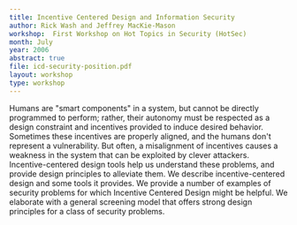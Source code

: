 ```yaml
---
title: Incentive Centered Design and Information Security
author: Rick Wash and Jeffrey MacKie-Mason
workshop:  First Workshop on Hot Topics in Security (HotSec)
month: July
year: 2006
abstract: true
file: icd-security-position.pdf
layout: workshop
type: workshop
---
```


Humans are "smart components" in a system, but cannot be directly programmed to perform; rather, their autonomy must be
respected as a design constraint and incentives provided to induce desired behavior. Sometimes these incentives are
properly aligned, and the humans don't represent a vulnerability. But often, a misalignment of incentives causes a
weakness in the system that can be exploited by clever attackers. Incentive-centered design tools help us understand
these problems, and provide design principles to alleviate them. We describe incentive-centered  design and some tools
it provides. We provide a number of examples of security problems for which Incentive Centered Design might be helpful.
We elaborate with a general screening model that offers strong design principles for a class of security problems.

